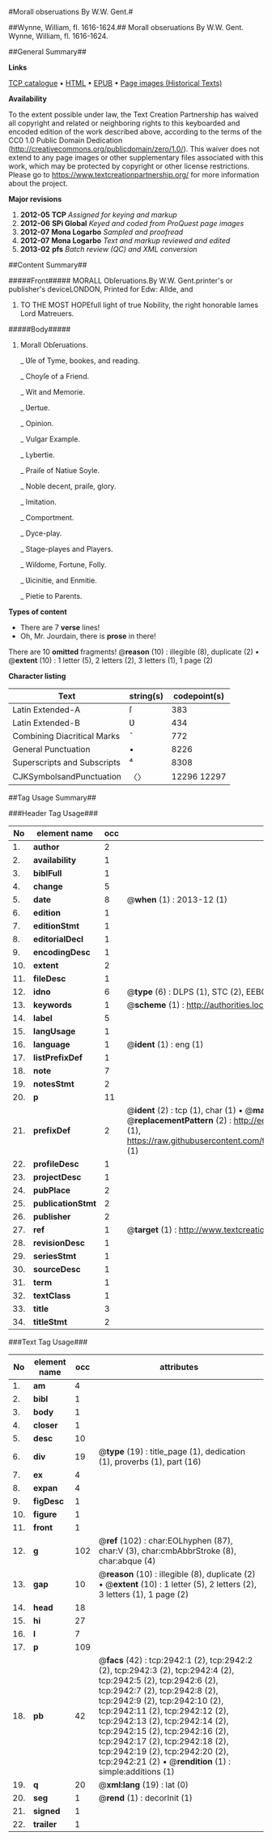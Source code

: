 #Morall obseruations By W.W. Gent.#

##Wynne, William, fl. 1616-1624.##
Morall obseruations By W.W. Gent.
Wynne, William, fl. 1616-1624.

##General Summary##

**Links**

[TCP catalogue](http://www.ota.ox.ac.uk/tcp/)  • 
[HTML](http://tei.it.ox.ac.uk/tcp/Texts-HTML/free/A15/A15799.html)  • 
[EPUB](http://tei.it.ox.ac.uk/tcp/Texts-EPUB/free/A15/A15799.epub) • 
[Page images (Historical Texts)](https://historicaltexts.jisc.ac.uk/eebo-99838560e)

**Availability**

To the extent possible under law, the Text Creation Partnership has waived all copyright and related or neighboring rights to this keyboarded and encoded edition of the work described above, according to the terms of the CC0 1.0 Public Domain Dedication (http://creativecommons.org/publicdomain/zero/1.0/). This waiver does not extend to any page images or other supplementary files associated with this work, which may be protected by copyright or other license restrictions. Please go to https://www.textcreationpartnership.org/ for more information about the project.

**Major revisions**

1. __2012-05__ __TCP__ *Assigned for keying and markup*
1. __2012-06__ __SPi Global__ *Keyed and coded from ProQuest page images*
1. __2012-07__ __Mona Logarbo__ *Sampled and proofread*
1. __2012-07__ __Mona Logarbo__ *Text and markup reviewed and edited*
1. __2013-02__ __pfs__ *Batch review (QC) and XML conversion*

##Content Summary##

#####Front#####
MORALL Obſeruations.By W.W. Gent.printer's or publisher's deviceLONDON, Printed for Edw: Allde, and 
1. TO THE MOST HOPEfull light of true Nobility, the right honorable Iames Lord Matreuers.

#####Body#####

1. Morall Obſeruations.

    _ Ʋſe of Tyme, bookes, and reading.

    _ Choyſe of a Friend.

    _ Wit and Memorie.

    _ Ʋertue.

    _ Opinion.

    _ Vulgar Example.

    _ Lybertie.

    _ Praiſe of Natiue Soyle.

    _ Noble decent, praiſe, glory.

    _ Imitation.

    _ Comportment.

    _ Dyce-play.

    _ Stage-playes and Players.

    _ Wiſdome, Fortune, Folly.

    _ Ʋicinitie, and Enmitie.

    _ Pietie to Parents.

**Types of content**

  * There are 7 **verse** lines!
  * Oh, Mr. Jourdain, there is **prose** in there!

There are 10 **omitted** fragments! 
 @__reason__ (10) : illegible (8), duplicate (2)  •  @__extent__ (10) : 1 letter (5), 2 letters (2), 3 letters (1), 1 page (2)

**Character listing**


|Text|string(s)|codepoint(s)|
|---|---|---|
|Latin Extended-A|ſ|383|
|Latin Extended-B|Ʋ|434|
|Combining             Diacritical Marks|̄|772|
|General Punctuation|•|8226|
|Superscripts             and Subscripts|⁴|8308|
|CJKSymbolsandPunctuation|〈〉|12296 12297|

##Tag Usage Summary##

###Header Tag Usage###

|No|element name|occ|attributes|
|---|---|---|---|
|1.|__author__|2||
|2.|__availability__|1||
|3.|__biblFull__|1||
|4.|__change__|5||
|5.|__date__|8| @__when__ (1) : 2013-12 (1)|
|6.|__edition__|1||
|7.|__editionStmt__|1||
|8.|__editorialDecl__|1||
|9.|__encodingDesc__|1||
|10.|__extent__|2||
|11.|__fileDesc__|1||
|12.|__idno__|6| @__type__ (6) : DLPS (1), STC (2), EEBO-CITATION (1), PROQUEST (1), VID (1)|
|13.|__keywords__|1| @__scheme__ (1) : http://authorities.loc.gov/ (1)|
|14.|__label__|5||
|15.|__langUsage__|1||
|16.|__language__|1| @__ident__ (1) : eng (1)|
|17.|__listPrefixDef__|1||
|18.|__note__|7||
|19.|__notesStmt__|2||
|20.|__p__|11||
|21.|__prefixDef__|2| @__ident__ (2) : tcp (1), char (1)  •  @__matchPattern__ (2) : ([0-9\-]+):([0-9IVX]+) (1), (.+) (1)  •  @__replacementPattern__ (2) : http://eebo.chadwyck.com/downloadtiff?vid=$1&page=$2 (1), https://raw.githubusercontent.com/textcreationpartnership/Texts/master/tcpchars.xml#$1 (1)|
|22.|__profileDesc__|1||
|23.|__projectDesc__|1||
|24.|__pubPlace__|2||
|25.|__publicationStmt__|2||
|26.|__publisher__|2||
|27.|__ref__|1| @__target__ (1) : http://www.textcreationpartnership.org/docs/. (1)|
|28.|__revisionDesc__|1||
|29.|__seriesStmt__|1||
|30.|__sourceDesc__|1||
|31.|__term__|1||
|32.|__textClass__|1||
|33.|__title__|3||
|34.|__titleStmt__|2||


###Text Tag Usage###

|No|element name|occ|attributes|
|---|---|---|---|
|1.|__am__|4||
|2.|__bibl__|1||
|3.|__body__|1||
|4.|__closer__|1||
|5.|__desc__|10||
|6.|__div__|19| @__type__ (19) : title_page (1), dedication (1), proverbs (1), part (16)|
|7.|__ex__|4||
|8.|__expan__|4||
|9.|__figDesc__|1||
|10.|__figure__|1||
|11.|__front__|1||
|12.|__g__|102| @__ref__ (102) : char:EOLhyphen (87), char:V (3), char:cmbAbbrStroke (8), char:abque (4)|
|13.|__gap__|10| @__reason__ (10) : illegible (8), duplicate (2)  •  @__extent__ (10) : 1 letter (5), 2 letters (2), 3 letters (1), 1 page (2)|
|14.|__head__|18||
|15.|__hi__|27||
|16.|__l__|7||
|17.|__p__|109||
|18.|__pb__|42| @__facs__ (42) : tcp:2942:1 (2), tcp:2942:2 (2), tcp:2942:3 (2), tcp:2942:4 (2), tcp:2942:5 (2), tcp:2942:6 (2), tcp:2942:7 (2), tcp:2942:8 (2), tcp:2942:9 (2), tcp:2942:10 (2), tcp:2942:11 (2), tcp:2942:12 (2), tcp:2942:13 (2), tcp:2942:14 (2), tcp:2942:15 (2), tcp:2942:16 (2), tcp:2942:17 (2), tcp:2942:18 (2), tcp:2942:19 (2), tcp:2942:20 (2), tcp:2942:21 (2)  •  @__rendition__ (1) : simple:additions (1)|
|19.|__q__|20| @__xml:lang__ (19) : lat (0)|
|20.|__seg__|1| @__rend__ (1) : decorInit (1)|
|21.|__signed__|1||
|22.|__trailer__|1||
